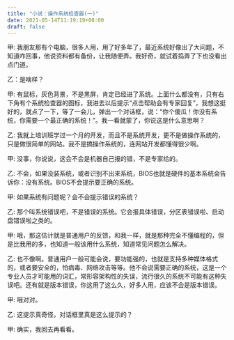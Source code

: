 ```yaml
---
title: "小说：操作系统检查器(一)"
date: 2021-05-14T11:19:19+08:00
draft: false
---
```

甲: 我朋友那有个电脑，很多人用，用了好多年了，最近系统好像出了大问题，不知道咋回事，他说资料都有备份，让我随便弄。我好奇，就试着捣弄了下也没看出点门道。

乙：是啥样？

甲: 有鼠标，灰色背景，不是黑屏，肯定已经进了系统。上面什么都没有，只有右下角有个系统检查器的图标，我进去以后提示“点击帮助会有专家回复”，我想这挺好的，就点了一下，等了一会儿，弹出一个对话框，说：“你个傻瓜！你没有系统，你需要一个最正确的系统！”。我一看就蒙了，你说这是什么意思啊？

乙: 我就上培训班学过一个月的开发，而且不是系统开发，更不是做操作系统的，只是做很简单的网站。我不是搞操作系统的，连网站开发都懂得很少啊。

甲: 没事，你说说，这会不会是机器自己报的错，不是专家给的。

乙: 不会，如果没装系统，或者识别不出来系统，BIOS也就是硬件的基本系统会告诉你：没有系统。BIOS不会提示要正确的系统。

甲: 如果系统有问题呢？会不会提示错误的系统？

乙: 那个叫系统错误吧，不是错误的系统。它会报具体错误，分区表错误啦、启动盘错误啦之类的。

甲: 哦，那这估计就是普通用户的反馈，和我一样，就是那种完全不懂编程的，但是比我用的多，也知道一般该用什么系统，知道常见问题怎么解决。

乙: 也不像啊。普通用户一般可能会说，要功能强的，也就是支持多种媒体格式的，或者要安全的，怕病毒、网络攻击等等。他不会说需要正确的系统，这是一个专业人员才可能用的词汇，常形容架构性的失误，流行很久的系统不可能有这种失误吧。还有就是版本错误，你这用了这么久，好多人用，应该不会是版本错误。

甲: 哦对对。

乙: 这提示真奇怪，对话框里真是这么提示的？

甲: 确实，我回去再看看。
